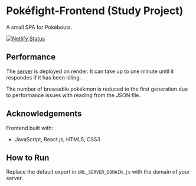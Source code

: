 # Pokéfight-Frontend (Study Project)

A small SPA for Pokébouts.

[![Netlify Status](https://api.netlify.com/api/v1/badges/932d7264-f7f8-4727-883f-f8307bc0cbab/deploy-status)](https://app.netlify.com/sites/pokefight-videlicet/deploys)

## Performance

The <a href="https://github.com/videlicet/Pokefight-Server" target="_blank">server</a> is deployed on render. It can take up to one minute until it respondes if it has been idling. 

The number of browsable pokékmon is reduced to the first generation due to performance issues with reading from the JSON file.

## Acknowledgements

Frontend built with:
* JavaScript, React.js, HTML5, CSS3

## How to Run

Replace the default export in `URL_SERVER_DOMAIN.js` with the domain of your server.
